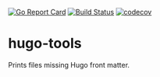 [![Go Report Card](https://goreportcard.com/badge/github.com/appscodelabs/hugo-tools)](https://goreportcard.com/report/github.com/appscodelabs/hugo-tools)
[![Build Status](https://travis-ci.org/appscodelabs/hugo-tools.svg?branch=master)](https://travis-ci.org/appscodelabs/hugo-tools)
[![codecov](https://codecov.io/gh/appscodelabs/hugo-tools/branch/master/graph/badge.svg)](https://codecov.io/gh/appscodelabs/hugo-tools)

# hugo-tools

Prints files missing Hugo front matter.
